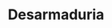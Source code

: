 ---
title: "Desarmaduria"
url: /santiago/desarmaduria-avenida-diez-de-julio-huamachuco/
shop: Autoteile
---
